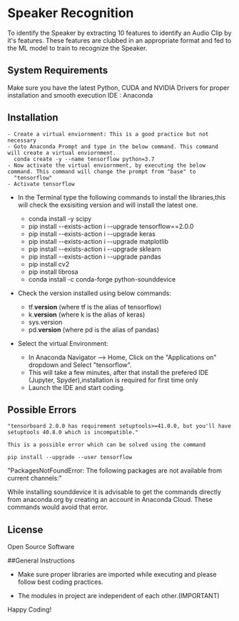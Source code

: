# Speaker Recognition
To identify the Speaker by extracting 10 features to identify an Audio Clip by it's features. These features are clubbed in an appropriate
format and fed to the ML model to train to recognize the Speaker.

## System Requirements
Make sure you have the latest Python, CUDA and NVIDIA Drivers for proper installation and smooth execution
IDE : Anaconda

## Installation
	- Create a virtual enviornment: This is a good practice but not necessary
	- Goto Anaconda Prompt and type in the below command. This command will create a virtual enviornment.
	  conda create -y --name tensorflow python=3.7
	- Now activate the virtual enviornment, by executing the below command. This command will change the prompt from "base" to 
	  "tensorflow"
	- Activate tensorflow

- In the Terminal type the following commands to install the libraries,this will check the exsisiting version and will install the latest
  one.
	- conda install -y scipy
	- pip install --exists-action i --upgrade tensorflow==2.0.0
	- pip install --exists-action i --upgrade keras
	- pip install --exists-action i --upgrade matplotlib
	- pip install --exists-action i --upgrade sklearn
	- pip install --exists-action i --upgrade pandas
	- pip install cv2
	- pip install librosa
	- conda install -c conda-forge python-sounddevice

- Check the version installed using below commands:
	- tf.__version__  	(where tf is the alias of tensorflow)
	- k.__version__		(where k is the alias of keras)
	- sys.version		
	- pd.__version__	(where pd is the alias of pandas)
	
- Select the virtual Environment:
	- In Anaconda Navigator --> Home, Click on the "Applications on" dropdown and Select "tensorflow".
	- This will take a few minutes, after that install the prefered IDE (Jupyter, Spyder),installation is required for first 
time only
	- Launch the IDE and start coding.
	
## Possible Errors

```
"tensorboard 2.0.0 has requirement setuptools>=41.0.0, but you'll have setuptools 40.8.0 which is incompatible."

This is a possible error which can be solved using the command 

pip install --upgrade --user tensorflow

```
"PackagesNotFoundError: The following packages are not available from current channels:"

While installing sounddevice it is advisable to get the commands directly from anaconda.org by creating an account in Anaconda Cloud.
These commands would avoid that error.

## License
Open Source Software

##General Instructions

- Make sure proper libraries are imported while executing and please follow best coding practices.

- The modules in project are independent of each other.(IMPORTANT)

Happy Coding!
